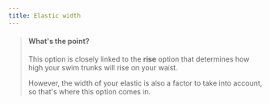 ```yaml
---
title: Elastic width
---
```


> #### What's the point?
> 
> This option is closely linked to the **rise** option that determines how high your swim trunks will rise on your waist.
> 
> However, the width of your elastic is also a factor to take into account, so that's where this option comes in.